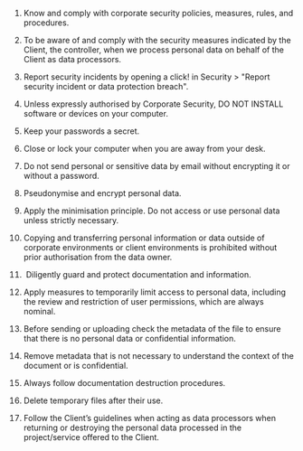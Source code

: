 1. Know and comply with corporate security policies, measures, rules, and procedures.
2. To be aware of and comply with the security measures indicated by the Client, the controller, when we process personal data on behalf of the Client as data processors.
3. Report security incidents by opening a click! in Security > "Report security incident or data protection breach". 
4. Unless expressly authorised by Corporate Security, DO NOT INSTALL software or devices on your computer.
1. Keep your passwords a secret.
2. Close or lock your computer when you are away from your desk.
3. Do not send personal or sensitive data by email without encrypting it or without a password.
4. Pseudonymise and encrypt personal data.
1. Apply the minimisation principle. Do not access or use personal data unless strictly necessary.
    
2. Copying and transferring personal information or data outside of corporate environments or client environments is prohibited without prior authorisation from the data owner.
    
3.  Diligently guard and protect documentation and information.
    
4. Apply measures to temporarily limit access to personal data, including the review and restriction of user permissions, which are always nominal.
1. Before sending or uploading check the metadata of the file to ensure that there is no personal data or confidential information.
2. Remove metadata that is not necessary to understand the context of the document or is confidential.
1. Always follow documentation destruction procedures.
2. Delete temporary files after their use.
3. Follow the Client’s guidelines when acting as data processors when returning or destroying the personal data processed in the project/service offered to the Client.